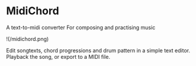 # MidiChord

A text-to-midi converter 
For composing and practising music 

!(/midichord.png)

Edit songtexts, chord progressions and drum pattern in a simple text editor. 
Playback the song, or export to a MIDI file. 